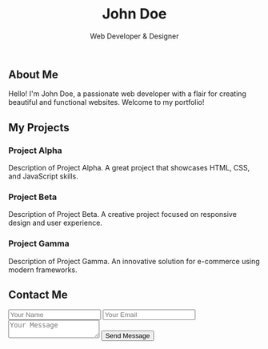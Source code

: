 <!DOCTYPE html>
<html lang="en">
<head>
  <meta charset="UTF-8">
  <meta name="viewport" content="width=device-width, initial-scale=1.0">
  <title>My Portfolio</title>
  <link rel="stylesheet" href="styles.css">
</head>
<body>

  <!-- Header Section -->
  <header>
    <h1>John Doe</h1>
    <p>Web Developer & Designer</p>
  </header>

  <!-- About Section -->
  <section id="about">
    <h2>About Me</h2>
    <p>Hello! I'm John Doe, a passionate web developer with a flair for creating beautiful and functional websites. Welcome to my portfolio!</p>
  </section>

  <!-- Portfolio Section -->
  <section id="portfolio">
    <h2>My Projects</h2>
    <div class="projects">
      <div class="project">
        <h3>Project Alpha</h3>
        <p>Description of Project Alpha. A great project that showcases HTML, CSS, and JavaScript skills.</p>
      </div>
      <div class="project">
        <h3>Project Beta</h3>
        <p>Description of Project Beta. A creative project focused on responsive design and user experience.</p>
      </div>
      <div class="project">
        <h3>Project Gamma</h3>
        <p>Description of Project Gamma. An innovative solution for e-commerce using modern frameworks.</p>
      </div>
    </div>
  </section>

  <!-- Contact Section -->
  <section id="contact">
    <h2>Contact Me</h2>
    <form action="https://formsubmit.co/your-email@example.com" method="POST">
      <input type="text" name="name" placeholder="Your Name" required>
      <input type="email" name="email" placeholder="Your Email" required>
      <textarea name="message" placeholder="Your Message" required></textarea>
      <button type="submit">Send Message</button>
    </form>
  </section>

</body>
</html>
